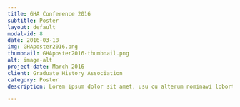 ```yaml
---
title: GHA Conference 2016
subtitle: Poster
layout: default
modal-id: 8
date: 2016-03-18
img: GHAposter2016.png
thumbnail: GHAposter2016-thumbnail.png
alt: image-alt
project-date: March 2016
client: Graduate History Association
category: Poster
description: Lorem ipsum dolor sit amet, usu cu alterum nominavi lobortis. At duo novum diceret. Tantas apeirian vix et, usu sanctus postulant inciderint ut, populo diceret necessitatibus in vim. Cu eum dicam feugiat noluisse.

---
```

